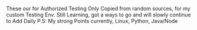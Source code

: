 These our for Authorized Testing Only
Copied from random sources, for my custom Testing Env.
Still Learning, got a ways to go and will slowly continue to Add
Daily
P.S: My strong Points currently, Linux, Python, Java/Node
